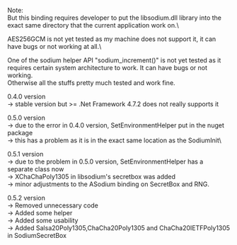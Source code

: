 Note:\
But this binding requires developer to put the libsodium.dll library into the exact same directory that the current application work on.\

AES256GCM is not yet tested as my machine does not support it, it can have bugs or not working at all.\

One of the sodium helper API "sodium_increment()" is not yet tested as it requires certain system architecture to work. It can have bugs or not working. \
Otherwise all the stuffs pretty much tested and work fine.

0.4.0 version \
-> stable version but >= .Net Framework 4.7.2 does not really supports it

0.5.0 version\
-> due to the error in 0.4.0 version, SetEnvironmentHelper put in the nuget package\
-> this has a problem as it is in the exact same location as the SodiumInit\

0.5.1 version\
-> due to the problem in 0.5.0 version, SetEnvironmentHelper has a separate class now\
-> XChaChaPoly1305 in libsodium's secretbox was added\
-> minor adjustments to the ASodium binding on SecretBox and RNG. 

0.5.2 version\
-> Removed unnecessary code\
-> Added some helper\
-> Added some usability\
-> Added Salsa20Poly1305,ChaCha20Poly1305 and ChaCha20IETFPoly1305 in SodiumSecretBox
